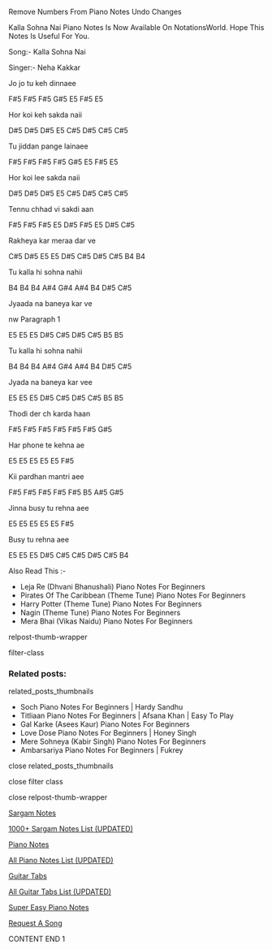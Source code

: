 
Remove Numbers From Piano Notes
Undo Changes

Kalla Sohna Nai Piano Notes Is Now Available On NotationsWorld. Hope This Notes Is Useful For You.

Song:- Kalla Sohna Nai

Singer:- Neha Kakkar

Jo jo tu keh dinnaee

F#5 F#5 F#5 G#5 E5 F#5 E5

Hor koi keh sakda naii

D#5 D#5 D#5 E5 C#5 D#5 C#5 C#5

Tu jiddan pange lainaee

F#5 F#5 F#5 F#5 G#5 E5 F#5 E5

Hor koi lee sakda naii

D#5 D#5 D#5 E5 C#5 D#5 C#5 C#5

Tennu chhad vi sakdi aan

F#5 F#5 F#5 E5 D#5 F#5 E5 D#5 C#5

Rakheya kar meraa dar ve

C#5 D#5 E5 E5 D#5 C#5 D#5 C#5 B4 B4

Tu kalla hi sohna nahii

B4 B4 B4 A#4 G#4 A#4 B4 D#5 C#5

Jyaada na baneya kar ve

nw Paragraph 1

E5 E5 E5 D#5 C#5 D#5 C#5 B5 B5

Tu kalla hi sohna nahii

B4 B4 B4 A#4 G#4 A#4 B4 D#5 C#5

Jyada na baneya kar vee

E5 E5 E5 D#5 C#5 D#5 C#5 B5 B5

Thodi der ch karda haan

F#5 F#5 F#5 F#5 F#5 F#5 G#5

Har phone te kehna ae

E5 E5 E5 E5 E5 F#5

Kii pardhan mantri aee

F#5 F#5 F#5 F#5 F#5 B5 A#5 G#5

Jinna busy tu rehna aee

E5 E5 E5 E5 E5 F#5

Busy tu rehna aee

E5 E5 E5 D#5 C#5 C#5 D#5 C#5 B4

Also Read This :-

* Leja Re (Dhvani Bhanushali) Piano Notes For Beginners
* Pirates Of The Caribbean (Theme Tune) Piano Notes For Beginners
* Harry Potter (Theme Tune) Piano Notes For Beginners
* Nagin (Theme Tune) Piano Notes For Beginners
* Mera Bhai (Vikas Naidu) Piano Notes For Beginners

relpost-thumb-wrapper

filter-class

### Related posts:

related_posts_thumbnails

* Soch Piano Notes For Beginners | Hardy Sandhu
* Titliaan Piano Notes For Beginners | Afsana Khan | Easy To Play
* Gal Karke (Asees Kaur) Piano Notes For Beginners
* Love Dose Piano Notes For Beginners | Honey Singh
* Mere Sohneya (Kabir Singh) Piano Notes For Beginners
* Ambarsariya Piano Notes For Beginners | Fukrey

close related_posts_thumbnails

close filter class

close relpost-thumb-wrapper

[Sargam Notes](https://www.notationsworld.com/sargam-notes.html)

[1000+ Sargam Notes List (UPDATED)](https://www.notationsworld.com/all-songs-list-sargam-notes.html)

[Piano Notes](https://www.notationsworld.com/piano-notes.html)

[All Piano Notes List (UPDATED)](https://www.notationsworld.com/all-songs-list-piano-notes.html)

[Guitar Tabs](https://www.notationsworld.com/guitar-tabs.html)

[All Guitar Tabs List (UPDATED)](https://www.notationsworld.com/all-songs-list-guitar-tabs.html)

[Super Easy Piano Notes](https://studywall.in/)

[Request A Song](https://www.notationsworld.com/request-a-song.html)

CONTENT END 1

